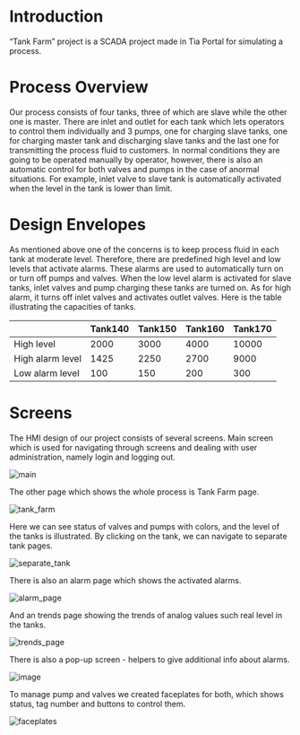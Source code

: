 # Introduction
“Tank Farm” project is a SCADA project made in Tia Portal for simulating a process.

# Process Overview
Our process consists of four tanks, three of which are slave while the other one is
master. There are inlet and outlet for each tank which lets operators to control
them individually and 3 pumps, one for charging slave tanks, one for charging
master tank and discharging slave tanks and the last one for transmitting the
process fluid to customers. In normal conditions they are going to be operated
manually by operator, however, there is also an automatic control for both valves
and pumps in the case of anormal situations. For example, inlet valve to slave tank is
automatically activated when the level in the tank is lower than limit.

# Design Envelopes
As mentioned above one of the concerns is to keep process fluid in each tank at moderate level. Therefore, there are predefined high level and low levels that activate alarms. These alarms are used to automatically turn on or turn off pumps and valves. When the low level alarm is activated for slave tanks, inlet valves and pump charging these tanks are turned on. As for high alarm, it turns off inlet valves and activates outlet valves. Here is the table illustrating the capacities of tanks. 


|                  |  Tank140 |	Tank150 |	Tank160 |	Tank170 |
|------------------|----------|---------|---------|---------|
| High level       |	2000    |	3000    |	4000    |	10000   |
| High alarm level |	1425    |	2250    |	2700    |	9000    |
| Low alarm level  | 	100     |	150     |	200     |	300     |

# Screens
The HMI design of our project consists of several screens. 
Main screen which is used for navigating through screens and dealing with user administration, namely login and logging out. 

![main](https://user-images.githubusercontent.com/52673837/105575359-81391480-5d84-11eb-9245-ec972ff2fc05.png)

The other page which shows the whole process is Tank Farm page. 

![tank_farm](https://user-images.githubusercontent.com/52673837/105575384-bba2b180-5d84-11eb-8888-b90877aab6c1.png)

Here we can see status of valves and pumps with colors, and the level of the tanks is illustrated. By clicking on the tank, we can navigate to separate tank pages. 

![separate_tank](https://user-images.githubusercontent.com/52673837/105575406-e7be3280-5d84-11eb-9ea0-b407d9dc68e6.png)

There is also an alarm page which shows the activated alarms.  

![alarm_page](https://user-images.githubusercontent.com/52673837/105575427-07555b00-5d85-11eb-8dad-208ef557035b.png)

And an trends page showing the trends of analog values such real level in the tanks. 

![trends_page](https://user-images.githubusercontent.com/52673837/105575460-39ff5380-5d85-11eb-837a-50a79c88ee5e.png)

There is also a pop-up screen - helpers to give additional info about alarms. 

![image](https://user-images.githubusercontent.com/52673837/105575493-86e32a00-5d85-11eb-90b2-d2b2a721fe0c.png)

To manage pump and valves we created faceplates for both, which shows status, tag number and buttons to control them. 

![faceplates](https://user-images.githubusercontent.com/52673837/105575484-6ca94c00-5d85-11eb-857f-97440544abec.png)



